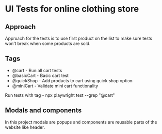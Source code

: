 # UI Tests for online clothing store

## Approach
Approach for the tests is to use first product on the list to make sure tests won't break when some products are sold.

## Tags
- @cart - Run all cart tests
- @basicCart - Basic cart test
- @quickShop - Add products to cart using quick shop option
- @miniCart - Validate mini cart functionality

Run tests with tag - npx playwright test --grep "@cart"

## Modals and components
In this project modals are popups and components are reusable parts of the website like header.